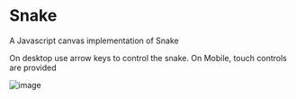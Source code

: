 # Snake
A Javascript canvas implementation of Snake

On desktop use arrow keys to control the snake. On Mobile, touch controls are provided

![image](https://user-images.githubusercontent.com/59516714/236701088-cb6f4cfd-10b1-49b4-9025-0594be465b65.png)
